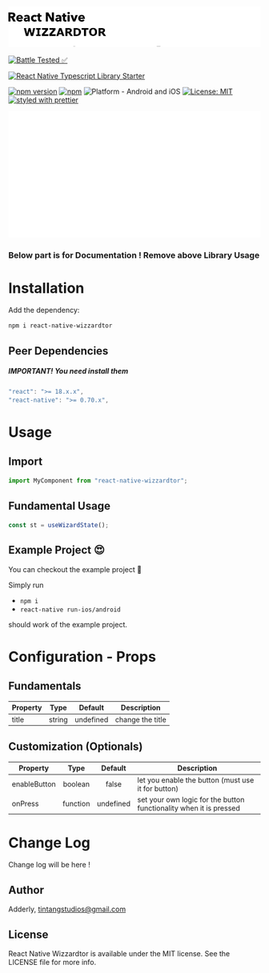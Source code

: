 <img alt="React Native Wizzardtor" src="assets/logo.png" width="1050"/>

[![Battle Tested ✅](https://img.shields.io/badge/-Battle--Tested%20%E2%9C%85-03666e?style=for-the-badge)](https://github.com/tintangstudios/react-native-wizzardtor)

[![React Native Typescript Library Starter](https://img.shields.io/badge/-Extremely%20easy%20to%20create%20a%20React%20Native%20Component%20Library%20with%20both%20Stateful%20and%20Functional%20Component%20Examples-orange?style=for-the-badge)](https://github.com/tintangstudios/react-native-wizzardtor)

[![npm version](https://img.shields.io/npm/v/react-native-wizzardtor.svg?style=for-the-badge)](https://www.npmjs.com/package/react-native-wizzardtor)
[![npm](https://img.shields.io/npm/dt/react-native-wizzardtor.svg?style=for-the-badge)](https://www.npmjs.com/package/react-native-wizzardtor)
![Platform - Android and iOS](https://img.shields.io/badge/platform-Android%20%7C%20iOS-blue.svg?style=for-the-badge)
[![License: MIT](https://img.shields.io/badge/License-MIT-green.svg?style=for-the-badge)](https://opensource.org/licenses/MIT)
[![styled with prettier](https://img.shields.io/badge/styled_with-prettier-ff69b4.svg?style=for-the-badge)](https://github.com/prettier/prettier)

<p align="center">
  <img alt="React Native Wizzardtor"
        src="assets/Screenshots/typescript.jpg" />
</p>

### Below part is for Documentation ! Remove above Library Usage

# Installation

Add the dependency:

```bash
npm i react-native-wizzardtor
```

## Peer Dependencies

<h5><i>IMPORTANT! You need install them</i></h5>

```js
"react": ">= 18.x.x",
"react-native": ">= 0.70.x",
```

# Usage

## Import

```jsx
import MyComponent from "react-native-wizzardtor";
```

## Fundamental Usage

```jsx
const st = useWizardState();
```

## Example Project 😍

You can checkout the example project 🥰

Simply run

- `npm i`
- `react-native run-ios/android`

should work of the example project.

# Configuration - Props

## Fundamentals

| Property |  Type  |  Default  | Description      |
| -------- | :----: | :-------: | ---------------- |
| title    | string | undefined | change the title |

## Customization (Optionals)

| Property     |   Type   |  Default  | Description                                                        |
| ------------ | :------: | :-------: | ------------------------------------------------------------------ |
| enableButton | boolean  |   false   | let you enable the button (must use it for button)                 |
| onPress      | function | undefined | set your own logic for the button functionality when it is pressed |

# Change Log

Change log will be here !

## Author

Adderly, tintangstudios@gmail.com

## License

React Native Wizzardtor is available under the MIT license. See the LICENSE file for more info.
